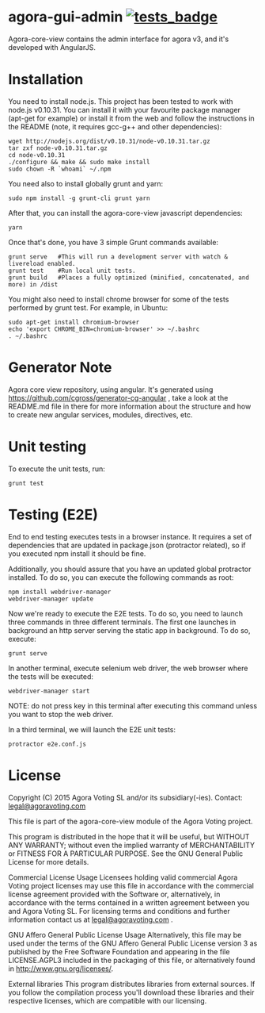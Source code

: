# agora-gui-admin [![tests_badge]][tests_link]

[tests_badge]: https://github.com/agoravoting/agora-gui-admin/workflows/Test%20all/badge.svg
[tests_link]: https://github.com/agoravoting/agora-gui-admin/actions?query=workflow%3A%22Test+all%22

Agora-core-view contains the admin interface for agora v3, and it's developed
with AngularJS.

# Installation

You need to install node.js. This project has been tested to work with node.js
v0.10.31. You can install it with your favourite package manager (apt-get for
example) or install it from the web and follow the instructions in the README 
(note, it requires gcc-g++ and other dependencies):

    wget http://nodejs.org/dist/v0.10.31/node-v0.10.31.tar.gz
    tar zxf node-v0.10.31.tar.gz
    cd node-v0.10.31
    ./configure && make && sudo make install
    sudo chown -R `whoami` ~/.npm

You need also to install globally grunt and yarn:

    sudo npm install -g grunt-cli grunt yarn

After that, you can install the agora-core-view javascript dependencies:

    yarn

Once that's done, you have 3 simple Grunt commands available:

    grunt serve   #This will run a development server with watch & livereload enabled.
    grunt test    #Run local unit tests.
    grunt build   #Places a fully optimized (minified, concatenated, and more) in /dist

You might also need to install chrome browser for some of the tests performed by grunt test. For example, in Ubuntu:

    sudo apt-get install chromium-browser
    echo 'export CHROME_BIN=chromium-browser' >> ~/.bashrc
    . ~/.bashrc 

# Generator Note

Agora core view repository, using angular. It's generated using 
https://github.com/cgross/generator-cg-angular , take a look at the README.md 
file in there for more information about the structure and how to create new
angular services, modules, directives, etc.

# Unit testing

To execute the unit tests, run:

    grunt test

# Testing (E2E)

End to end testing executes tests in a browser instance. It requires a set of
dependencies that are updated in package.json (protractor related), so if you
executed npm install it should be fine.

Additionally, you should assure that you have an updated global protractor
installed. To do so, you can execute the following commands as root:

    npm install webdriver-manager
    webdriver-manager update

Now we're ready to execute the E2E tests. To do so, you need to launch three
commands in three different terminals. The first one launches in background an
http server serving the static app in background. To do so, execute:

    grunt serve

In another terminal, execute selenium web driver, the web browser where the
tests will be executed:

    webdriver-manager start

NOTE: do not press <enter> key in this terminal after executing this command
unless you want to stop the web driver.

In a third terminal, we will launch the E2E unit tests:

    protractor e2e.conf.js

# License

Copyright (C) 2015 Agora Voting SL and/or its subsidiary(-ies).
Contact: legal@agoravoting.com

This file is part of the agora-core-view module of the Agora Voting project.

This program is distributed in the hope that it will be useful, but WITHOUT ANY
WARRANTY; without even the implied warranty of MERCHANTABILITY or FITNESS FOR A
PARTICULAR PURPOSE.  See the GNU General Public License for more details.

Commercial License Usage
Licensees holding valid commercial Agora Voting project licenses may use this
file in accordance with the commercial license agreement provided with the
Software or, alternatively, in accordance with the terms contained in
a written agreement between you and Agora Voting SL. For licensing terms and
conditions and further information contact us at legal@agoravoting.com .

GNU Affero General Public License Usage
Alternatively, this file may be used under the terms of the GNU Affero General
Public License version 3 as published by the Free Software Foundation and
appearing in the file LICENSE.AGPL3 included in the packaging of this file, or
alternatively found in <http://www.gnu.org/licenses/>.

External libraries
This program distributes libraries from external sources. If you follow the
compilation process you'll download these libraries and their respective
licenses, which are compatible with our licensing.
